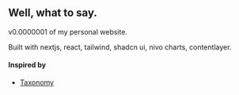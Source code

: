 ## Well, what to say.

v0.0000001 of my personal website.

Built with nextjs, react, tailwind, shadcn ui, nivo charts, contentlayer.

#### Inspired by

- [Taxonomy](https://github.com/shadcn-ui/taxonomy/tree/main)
